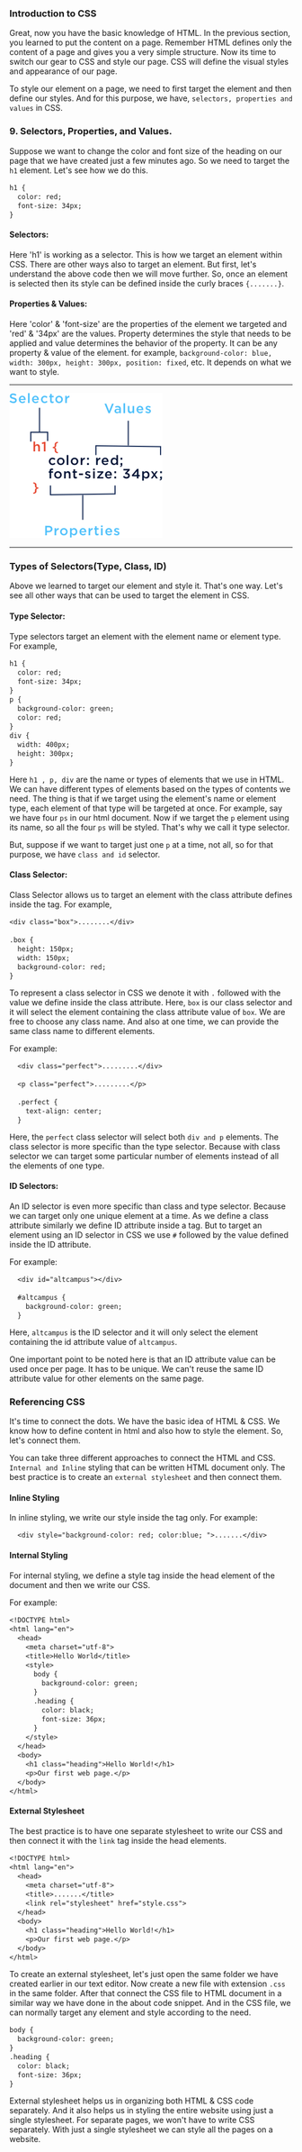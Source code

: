 ### Introduction to CSS

Great, now you have the basic knowledge of HTML. In the previous section, you learned to put the content on a page. Remember HTML defines only the content of a page and gives you a very simple structure. Now its time to switch our gear to CSS and style our page. CSS will define the visual styles and appearance of our page.

To style our element on a page, we need to first target the element and then define our styles. And for this purpose, we have, `selectors, properties and values` in CSS.

### 9. Selectors, Properties, and Values.

Suppose we want to change the color and font size of the heading on our page that we have created just a few minutes ago. So we need to target the `h1` element. Let's see how we do this.

```
h1 {
  color: red;
  font-size: 34px;
}
```

#### Selectors:

Here 'h1' is working as a selector. This is how we target an element within CSS. There are other ways also to target an element. But first, let's understand the above code then we will move further. So, once an element is selected then its style can be defined inside the curly braces `{.......}`.

#### Properties & Values:

Here 'color' & 'font-size' are the properties of the element we targeted and 'red' & '34px' are the values. Property determines the style that needs to be applied and value determines the behavior of the property. It can be any property & value of the element. for example, `background-color: blue, width: 300px, height: 300px, position: fixed`, etc. It depends on what we want to style.

---

![alt text](https://raw.githubusercontent.com/suraj122/AC-STYLE-images/master/introduction/styles.png)

---

### Types of Selectors(Type, Class, ID)

Above we learned to target our element and style it. That's one way. Let's see all other ways that can be used to target the element in CSS.

#### Type Selector:

Type selectors target an element with the element name or element type. For example,

```
h1 {
  color: red;
  font-size: 34px;
}
p {
  background-color: green;
  color: red;
}
div {
  width: 400px;
  height: 300px;
}
```

Here `h1 , p, div` are the name or types of elements that we use in HTML. We can have different types of elements based on the types of contents we need. The thing is that if we target using the element's name or element type, each element of that type will be targeted at once. For example, say we have four `ps` in our html document. Now if we target the `p` element using its name, so all the four `ps` will be styled. That's why we call it type selector.

But, suppose if we want to target just one `p` at a time, not all, so for that purpose, we have `class and id` selector.

#### Class Selector:

Class Selector allows us to target an element with the class attribute defines inside the tag. For example,

```
<div class="box">........</div>

.box {
  height: 150px;
  width: 150px;
  background-color: red;
}
```

To represent a class selector in CSS we denote it with `.` followed with the value we define inside the class attribute. Here, `box` is our class selector and it will select the element containing the class attribute value of `box`. We are free to choose any class name. And also at one time, we can provide the same class name to different elements.

For example:

```
  <div class="perfect">.........</div>

  <p class="perfect">.........</p>

  .perfect {
    text-align: center;
  }
```

Here, the `perfect` class selector will select both `div and p` elements. The class selector is more specific than the type selector. Because with class selector we can target some particular number of elements instead of all the elements of one type.

#### ID Selectors:

An ID selector is even more specific than class and type selector. Because we can target only one unique element at a time. As we define a class attribute similarly we define ID attribute inside a tag. But to target an element using an ID selector in CSS we use `#` followed by the value defined inside the ID attribute.

For example:

```
  <div id="altcampus"></div>

  #altcampus {
    background-color: green;
  }
```

Here, `altcampus` is the ID selector and it will only select the element containing the id attribute value of `altcampus`.

One important point to be noted here is that an ID attribute value can be used once per page. It has to be unique. We can't reuse the same ID attribute value for other elements on the same page.

### Referencing CSS

It's time to connect the dots. We have the basic idea of HTML & CSS. We know how to define content in html and also how to style the element. So, let's connect them.

You can take three different approaches to connect the HTML and CSS. `Internal and Inline` styling that can be written HTML document only. The best practice is to create an `external stylesheet` and then connect them.

#### Inline Styling

In inline styling, we write our style inside the tag only. For example:

```
  <div style="background-color: red; color:blue; ">.......</div>
```

#### Internal Styling

For internal styling, we define a style tag inside the head element of the document and then we write our CSS.

For example:

```
<!DOCTYPE html>
<html lang="en">
  <head>
    <meta charset="utf-8">
    <title>Hello World</title>
    <style>
      body {
        background-color: green;
      }
      .heading {
        color: black;
        font-size: 36px;
      }
    </style>
  </head>
  <body>
    <h1 class="heading">Hello World!</h1>
    <p>Our first web page.</p>
  </body>
</html>
```

#### External Stylesheet

The best practice is to have one separate stylesheet to write our CSS and then connect it with the `link` tag inside the head elements.

```
<!DOCTYPE html>
<html lang="en">
  <head>
    <meta charset="utf-8">
    <title>.......</title>
    <link rel="stylesheet" href="style.css">
  </head>
  <body>
    <h1 class="heading">Hello World!</h1>
    <p>Our first web page.</p>
  </body>
</html>
```

To create an external stylesheet, let's just open the same folder we have created earlier in our text editor. Now create a new file with extension `.css` in the same folder. After that connect the CSS file to HTML document in a similar way we have done in the about code snippet. And in the CSS file, we can normally target any element and style according to the need.

```
body {
  background-color: green;
}
.heading {
  color: black;
  font-size: 36px;
}
```

External stylesheet helps us in organizing both HTML & CSS code separately. And it also helps us in styling the entire website using just a single stylesheet. For separate pages, we won't have to write CSS separately. With just a single stylesheet we can style all the pages on a website.
